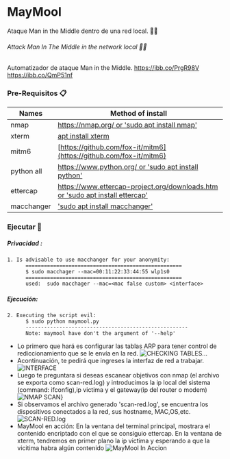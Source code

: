 # MayMool
Ataque Man in the Middle dentro de una red local. 👨‍💻
###### Attack Man In The Middle in the network local 👨‍💻
Automatizador de ataque Man in the Middle.
https://ibb.co/PrgR98V
https://ibb.co/QmP51nf
### Pre-Requisitos 📋

Names          | Method of install
---------------|-------
nmap           | [https://nmap.org/ or 'sudo apt install nmap'](https://nmap.org/)
xterm          | [apt install xterm](https://pkgs.org/search/?q=xterm)
mitm6          | [https://github.com/fox-it/mitm6](https://github.com/fox-it/mitm6)
python all     | [https://www.python.org/ or 'sudo apt install python'](https://www.python.org/)
ettercap       | [https://www.ettercap-project.org/downloads.htm or 'sudo apt install ettercap'](https://www.ettercap-project.org/downloads.html)
macchanger     | ['sudo apt install macchanger'](https://github.com/alobbs/macchanger)
### Ejecutar 🚬
##### Privacidad :
    1. Is advisable to use macchanger for your anonymity:
          ===================================================
          $ sudo macchager --mac=00:11:22:33:44:55 wlp1s0
          ===================================================
          used:  sudo macchager --mac=<mac false custom> <interface>


##### Ejecución:
    2. Executing the script evil:
          $ sudo python maymool.py
          -----------------------------------------------------
          Note: maymool have don't the argument of '--help'
- Lo primero que hará es configurar las tablas ARP para tener control de rediccionamiento que se le envía en la red.
![CHECKING TABLES...](https://funkyimg.com/i/3at2M.png)
- Acontinuación, te pedirá que ingreses la interfaz de red a trabajar.
![INTERFACE](https://funkyimg.com/i/3at3k.png)
- Luego te preguntara si deseas escanear objetivos con nmap (el archivo se exporta como scan-red.log) y introducimos la ip local del sistema (command: ifconfig),ip victima y el gateway(ip del router o modem)
![NMAP SCAN](https://funkyimg.com/i/3at2Q.png)}
- Si observamos el archivo generado 'scan-red.log', se encuentra los dispositivos conectados a la red, sus hostname, MAC,OS,etc.
![SCAN-RED.log](https://funkyimg.com/i/3at3x.png)
- MayMool en acción: En la ventana del terminal principal, mostrara el contenido encriptado con el que se consiguio ettercap. En la ventana de xterm, tendremos en primer plano la ip victima y esperando a que la vicitima habra algún contenido
![MayMool In Accion](https://funkyimg.com/i/3at3Z.png)
